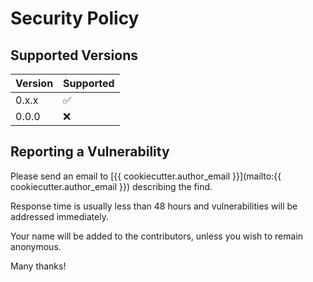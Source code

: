 # Security Policy

## Supported Versions

| Version | Supported          |
| ------- | ------------------ |
| 0.x.x   | :white_check_mark: |
| 0.0.0   | :x:                |

## Reporting a Vulnerability

Please send an email to [{{ cookiecutter.author_email }}](mailto:{{
cookiecutter.author_email }}) describing the find.

Response time is usually less than 48 hours and vulnerabilities will be
addressed immediately.

Your name will be added to the contributors, unless you wish to remain
anonymous.

Many thanks!
